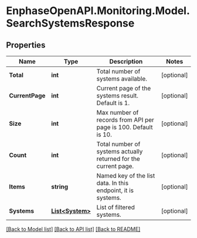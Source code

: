 # EnphaseOpenAPI.Monitoring.Model.SearchSystemsResponse

## Properties

Name | Type | Description | Notes
------------ | ------------- | ------------- | -------------
**Total** | **int** | Total number of systems available. | [optional] 
**CurrentPage** | **int** | Current page of the systems result. Default is 1. | [optional] 
**Size** | **int** | Max number of records from API per page is 100. Default is 10. | [optional] 
**Count** | **int** | Total number of systems actually returned for the current page. | [optional] 
**Items** | **string** | Named key of the list data. In this endpoint, it is systems. | [optional] 
**Systems** | [**List&lt;System&gt;**](System.md) | List of filtered systems. | [optional] 

[[Back to Model list]](../README.md#documentation-for-models) [[Back to API list]](../README.md#documentation-for-api-endpoints) [[Back to README]](../README.md)


